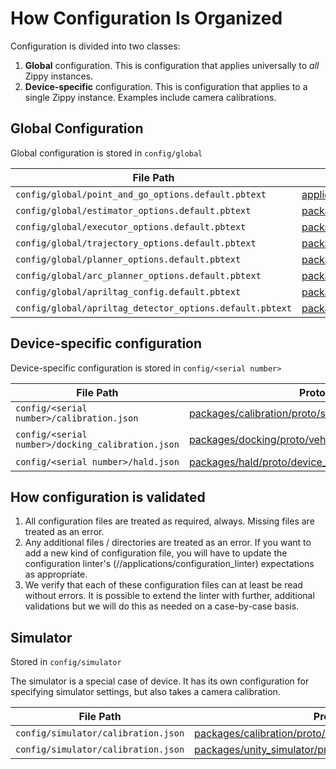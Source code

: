 # How Configuration Is Organized

Configuration is divided into two classes:

1. **Global** configuration. This is configuration that applies universally to *all* Zippy instances. 
2. **Device-specific** configuration. This is configuration that applies to a single Zippy instance. Examples include 
camera calibrations.

## Global Configuration
Global configuration is stored in `config/global`

File Path | Proto | Owner | Description
--------- | ----- | ----- | -----------
`config/global/point_and_go_options.default.pbtext` | [applications/point_and_go/proto/point_and_go_options.proto](../applications/point_and_go/proto/point_and_go_options.proto) | @ianbaldwin |  
`config/global/estimator_options.default.pbtext` | [packages/estimation/proto/estimator_options.proto](../packages/estimation/proto/estimator_options.proto) | @ianbaldwin |
`config/global/executor_options.default.pbtext` | [packages/planning/proto/executor_options.proto](../packages/planning/proto/executor_options.proto) | @ianbaldwin |
`config/global/trajectory_options.default.pbtext` | [packages/planning/proto/trajectory_options.proto](../packages/planning/proto/trajectory_options.proto) | @ianbaldwin |
`config/global/planner_options.default.pbtext` | [packages/planning/proto/planner_options.proto](../packages/planning/proto/planner_options.proto) | @ianbaldwin |
`config/global/arc_planner_options.default.pbtext` | [packages/planning/proto/planner_options.proto](../packages/planning/proto/planner_options.proto) | @ianbaldwin |
`config/global/apriltag_config.default.pbtext` | [packages/perception/fiducials/proto/apriltag_config.proto](../packages/perception/fiducials/proto/apriltag_config.proto) | @avi-zippy |
`config/global/apriltag_detector_options.default.pbtext` | [packages/perception/fiducials/proto/apriltag_detector_options.proto](../packages/perception/fiducials/proto/apriltag_detector_options.proto) | @avi-zippy |

## Device-specific configuration
Device-specific configuration is stored in `config/<serial number>`

File Path | Proto | Owner | Description
--------- | ----- | ----- | -----------
`config/<serial number>/calibration.json` | [packages/calibration/proto/system_calibration.proto](../packages/calibration/proto/system_calibration.proto) | @ianbaldwin |
`config/<serial number>/docking_calibration.json` | [packages/docking/proto/vehicle_calibration.proto](../packages/docking/proto/vehicle_calibration.proto) | @byungsoo-zippy |
`config/<serial number>/hald.json` | [packages/hald/proto/device_config.proto](../packages/hald/proto/device_config.proto)| @chrisbroaddus |

## How configuration is validated
1. All configuration files are treated as required, always. Missing files are treated as an error. 
2. Any additional files / directories are treated as an error. If you want to add a new kind of configuration file, you 
will have to update the configuration linter's (//applications/configuration_linter) expectations as appropriate. 
3. We verify that each of these configuration files can at least be read without errors. It is possible to extend the 
linter with further, additional validations but we will do this as needed on a case-by-case basis. 


## Simulator
Stored in `config/simulator`

The simulator is a special case of device. It has its own configuration for specifying simulator settings, but also takes a camera calibration.

File Path | Proto | Owner | Description
--------- | ----- | ----- | -----------
`config/simulator/calibration.json` | [packages/calibration/proto/system_calibration.proto](../packages/calibration/proto/system_calibration.proto) | @ianbaldwin |
`config/simulator/calibration.json` | [packages/unity_simulator/proto/simulator_settings.proto](../packages/unity_simulator/proto/simulator_settings.proto) | @robertcastle |
